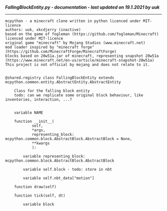 ***FallingBlockEntity.py - documentation - last updated on 19.1.2021 by uuk***
___

    mcpython - a minecraft clone written in python licenced under MIT-licence
    authors: uuk, xkcdjerry (inactive)
    based on the game of fogleman (https://github.com/fogleman/Minecraft) licenced under MIT-licence
    original game "minecraft" by Mojang Studios (www.minecraft.net)
    mod loader inspired by "minecraft forge" (https://github.com/MinecraftForge/MinecraftForge)
    blocks based on 20w51a.jar of minecraft, representing snapshot 20w51a
    (https://www.minecraft.net/en-us/article/minecraft-snapshot-20w51a)
    This project is not official by mojang and does not relate to it.


    @shared.registry class FallingBlockEntity extends mcpython.common.entity.AbstractEntity.AbstractEntity
        
        Class for the falling block entity
        todo: can we replicate some original block behaviour, like inventories, interaction, ...?


        variable NAME

        function __init__(
                self,
                *args,
                representing_block: mcpython.common.block.AbstractBlock.AbstractBlock = None,
                **kwargs
                ):

            variable representing_block: mcpython.common.block.AbstractBlock.AbstractBlock

            variable self.block - todo: store in nbt

            variable self.nbt_data["motion"]

        function draw(self)

        function tick(self, dt)

            variable block